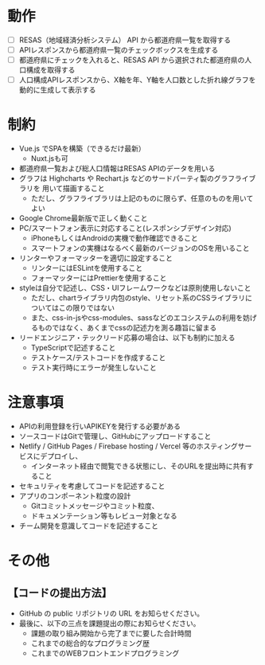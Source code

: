 
# 動作
- [ ] RESAS（地域経済分析システム） API から都道府県一覧を取得する
- [ ] APIレスポンスから都道府県一覧のチェックボックスを生成する
- [ ] 都道府県にチェックを入れると、RESAS API から選択された都道府県の人口構成を取得する
- [ ] 人口構成APIレスポンスから、X軸を年、Y軸を人口数とした折れ線グラフを動的に生成して表示する

# 制約
- Vue.js でSPAを構築（できるだけ最新）
  - Nuxt.jsも可
- 都道府県一覧および総人口情報はRESAS APIのデータを用いる
-  グラフは Highcharts や Rechart.js などのサードパーティ製のグラフライブラリを
用いて描画すること
   -  ただし、グラフライブラリは上記のものに限らず、任意のものを用いてよい
- Google Chrome最新版で正しく動くこと
- PC/スマートフォン表示に対応すること(レスポンシブデザイン対応)
  - iPhoneもしくはAndroidの実機で動作確認できること
  - スマートフォンの実機はなるべく最新のバージョンのOSを用いること
- リンターやフォーマッターを適切に設定すること
  - リンターにはESLintを使用すること
  - フォーマッターにはPrettierを使用すること
- styleは自分で記述し、CSS・UIフレームワークなどは原則使用しないこと
  - ただし、chartライブラリ内包のstyle、リセット系のCSSライブラリについてはこの限りではない
  - また、css-in-jsやcss-modules、sassなどのエコシステムの利用を妨げるものではなく、あくまでcssの記述力を測る趣旨に留まる
- リードエンジニア・テックリード応募の場合は、以下も制約に加える
  - TypeScriptで記述すること
  - テストケース/テストコードを作成すること
  - テスト実行時にエラーが発生しないこと


# 注意事項
- APIの利用登録を行いAPIKEYを発行する必要がある
- ソースコードはGitで管理し、GitHubにアップロードすること
- Netlify / GitHub Pages / Firebase hosting / Vercel 等のホスティングサービスにデプロイし、
  - インターネット経由で閲覧できる状態にし、そのURLを提出時に共有すること
- セキュリティを考慮してコードを記述すること
- アプリのコンポーネント粒度の設計
  - Gitコミットメッセージやコミット粒度、
  - ドキュメンテーション等もレビュー対象となる
- チーム開発を意識してコードを記述すること

# その他
## 【コードの提出方法】
- GitHub の public リポジトリの URL をお知らせください。
- 最後に、以下の三点を課題提出の際にお知らせください。
  - 課題の取り組み開始から完了までに要した合計時間
  - これまでの総合的なプログラミング歴
  - これまでのWEBフロントエンドプログラミング
